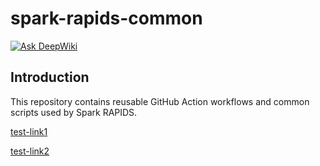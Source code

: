 # spark-rapids-common

[![Ask DeepWiki](https://deepwiki.com/badge.svg)](https://deepwiki.com/NVIDIA/spark-rapids-common)

## Introduction

This repository contains reusable GitHub Action workflows and common scripts used by Spark RAPIDS.

[test-link1](https://edge.urm.nvidia.com/artifactory/sw-spark-maven/com/nvidia/rapids-4-spark_2.12/25.08.0/rapids-4-spark_2.12-25.08.0.jar)

[test-link2](https://edge.urm.nvidia.com/artifactory/sw-spark-maven/com/nvidia/rapids-4-spark_2.12/25.08.0/rapids-4-spark_2.12-25.08.0.jar.asc)